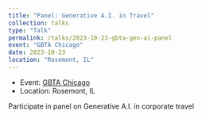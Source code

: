 ```yaml
---
title: "Panel: Generative A.I. in Travel"
collection: talks
type: "Talk"
permalink: /talks/2023-10-23-gbta-gen-ai-panel
event: "GBTA Chicago"
date: 2023-10-23
location: "Rosemont, IL"
---
```


- Event: [GBTA Chicago](https://chicagobta.org/meetinginfo.php?id=154&ts=1694011520)
- Location: Rosemont, IL

Participate in panel on Generative A.I. in corporate travel 
